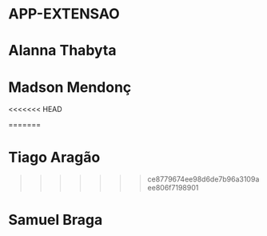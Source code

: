 # APP-EXTENSAO
# Alanna Thabyta
# Madson Mendonç
<<<<<<< HEAD

=======
# Tiago Aragão
>>>>>>> ce8779674ee98d6de7b96a3109aee806f7198901
# Samuel Braga

